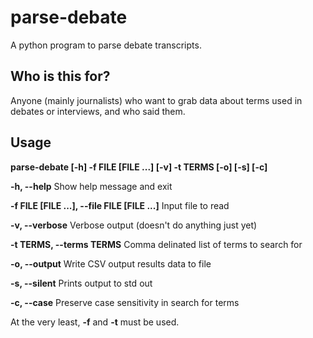 # parse-debate
A python program to parse debate transcripts.

## Who is this for?
Anyone (mainly journalists) who want to grab data about terms used in debates or interviews, and who said them.

## Usage
**parse-debate \[-h\] -f FILE \[FILE ...\] \[-v\] -t TERMS \[-o\] \[-s\] \[-c\]**

**-h, --help**
Show help message and exit

**-f FILE \[FILE ...\], --file FILE \[FILE ...\]**
Input file to read
  
**-v, --verbose**
Verbose output (doesn't do anything just yet)

**-t TERMS, --terms TERMS**
Comma delinated list of terms to search for

**-o, --output**
Write CSV output results data to file

**-s, --silent**
Prints output to std out

**-c, --case**
Preserve case sensitivity in search for terms

At the very least, **-f** and **-t** must be used.


